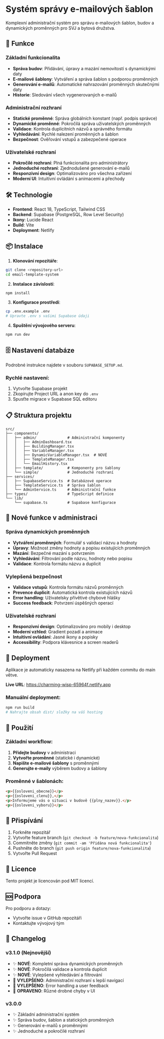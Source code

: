 # Systém správy e-mailových šablon

Komplexní administrační systém pro správu e-mailových šablon, budov a dynamických proměnných pro SVJ a bytová družstva.

## 🚀 Funkce

### Základní funkcionalita
- **Správa budov**: Přidávání, úpravy a mazání nemovitostí s dynamickými daty
- **E-mailové šablony**: Vytváření a správa šablon s podporou proměnných
- **Generování e-mailů**: Automatické nahrazování proměnných skutečnými daty
- **Historie**: Sledování všech vygenerovaných e-mailů

### Administrační rozhraní
- **Statické proměnné**: Správa globálních konstant (např. podpis správce)
- **Dynamické proměnné**: Pokročilá správa uživatelských proměnných
- **Validace**: Kontrola duplicitních názvů a správného formátu
- **Vyhledávání**: Rychlé nalezení proměnných a šablon
- **Bezpečnost**: Ověřování vstupů a zabezpečené operace

### Uživatelské rozhraní
- **Pokročilé rozhraní**: Plná funkcionalita pro administrátory
- **Jednoduché rozhraní**: Zjednodušené generování e-mailů
- **Responzivní design**: Optimalizováno pro všechna zařízení
- **Moderní UI**: Intuitivní ovládání s animacemi a přechody

## 🛠️ Technologie

- **Frontend**: React 18, TypeScript, Tailwind CSS
- **Backend**: Supabase (PostgreSQL, Row Level Security)
- **Ikony**: Lucide React
- **Build**: Vite
- **Deployment**: Netlify

## 📦 Instalace

1. **Klonování repozitáře**:
```bash
git clone <repository-url>
cd email-template-system
```

2. **Instalace závislostí**:
```bash
npm install
```

3. **Konfigurace prostředí**:
```bash
cp .env.example .env
# Upravte .env s vašimi Supabase údaji
```

4. **Spuštění vývojového serveru**:
```bash
npm run dev
```

## 🗄️ Nastavení databáze

Podrobné instrukce najdete v souboru `SUPABASE_SETUP.md`.

### Rychlé nastavení:
1. Vytvořte Supabase projekt
2. Zkopírujte Project URL a anon key do `.env`
3. Spusťte migrace v Supabase SQL editoru

## 📋 Struktura projektu

```
src/
├── components/
│   ├── admin/              # Administrační komponenty
│   │   ├── AdminDashboard.tsx
│   │   ├── BuildingManager.tsx
│   │   ├── VariableManager.tsx
│   │   ├── DynamicVariableManager.tsx  # NOVÉ
│   │   ├── TemplateManager.tsx
│   │   └── EmailHistory.tsx
│   ├── template/           # Komponenty pro šablony
│   └── simple/             # Jednoduché rozhraní
├── services/
│   ├── SupabaseService.ts  # Databázové operace
│   ├── TemplateService.ts  # Správa šablon
│   └── AdminService.ts     # Administrační funkce
├── types/                  # TypeScript definice
└── lib/
    └── supabase.ts         # Supabase konfigurace
```

## 🔧 Nové funkce v administraci

### Správa dynamických proměnných
- **Vytváření proměnných**: Formulář s validací názvu a hodnoty
- **Úpravy**: Možnost změny hodnoty a popisu existujících proměnných
- **Mazání**: Bezpečné mazání s potvrzením
- **Vyhledávání**: Filtrování podle názvu, hodnoty nebo popisu
- **Validace**: Kontrola formátu názvu a duplicit

### Vylepšená bezpečnost
- **Validace vstupů**: Kontrola formátu názvů proměnných
- **Prevence duplicit**: Automatická kontrola existujících názvů
- **Error handling**: Uživatelsky přívětivé chybové hlášky
- **Success feedback**: Potvrzení úspěšných operací

### Uživatelské rozhraní
- **Responzivní design**: Optimalizováno pro mobily i desktop
- **Moderní vzhled**: Gradient pozadí a animace
- **Intuitivní ovládání**: Jasné ikony a popisky
- **Accessibility**: Podpora klávesnice a screen readerů

## 🚀 Deployment

Aplikace je automaticky nasazena na Netlify při každém commitu do main větve.

**Live URL**: https://charming-wisp-65964f.netlify.app

### Manuální deployment:
```bash
npm run build
# Nahrajte obsah dist/ složky na váš hosting
```

## 📝 Použití

### Základní workflow:
1. **Přidejte budovy** v administraci
2. **Vytvořte proměnné** (statické i dynamické)
3. **Napište e-mailové šablony** s proměnnými
4. **Generujte e-maily** výběrem budovy a šablony

### Proměnné v šablonách:
```html
<p>{{osloveni_obecne}}</p>
<p>{{osloveni_clenu}},</p>
<p>Informujeme vás o situaci v budově {{plny_nazev}}.</p>
<p>{{osloveni_vyboru}}</p>
```

## 🤝 Přispívání

1. Forkněte repozitář
2. Vytvořte feature branch (`git checkout -b feature/nova-funkcionalita`)
3. Commitněte změny (`git commit -am 'Přidána nová funkcionalita'`)
4. Pushněte do branch (`git push origin feature/nova-funkcionalita`)
5. Vytvořte Pull Request

## 📄 Licence

Tento projekt je licencován pod MIT licencí.

## 🆘 Podpora

Pro podporu a dotazy:
- Vytvořte issue v GitHub repozitáři
- Kontaktujte vývojový tým

## 🔄 Changelog

### v3.1.0 (Nejnovější)
- ✨ **NOVÉ**: Kompletní správa dynamických proměnných
- ✨ **NOVÉ**: Pokročilá validace a kontrola duplicit
- ✨ **NOVÉ**: Vylepšené vyhledávání a filtrování
- 🔧 **VYLEPŠENO**: Administrační rozhraní s lepší navigací
- 🔧 **VYLEPŠENO**: Error handling a user feedback
- 🐛 **OPRAVENO**: Různé drobné chyby v UI

### v3.0.0
- ✨ Základní administrační systém
- ✨ Správa budov, šablon a statických proměnných
- ✨ Generování e-mailů s proměnnými
- ✨ Jednoduché a pokročilé rozhraní